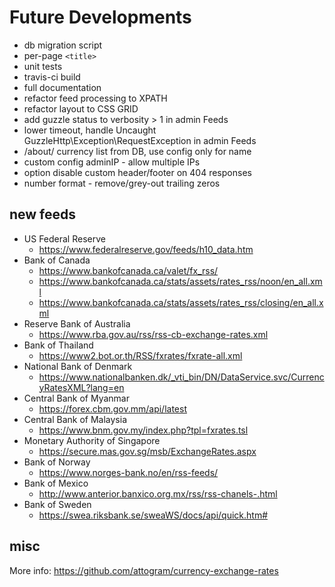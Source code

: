 # Future Developments

* db migration script
* per-page `<title>`
* unit tests
* travis-ci build
* full documentation
* refactor feed processing to XPATH
* refactor layout to CSS GRID
* add guzzle status to verbosity > 1 in admin Feeds
* lower timeout, handle Uncaught GuzzleHttp\Exception\RequestException in admin Feeds
* /about/ currency list from DB, use config only for name
* custom config adminIP - allow multiple IPs
* option disable custom header/footer on 404 responses
* number format - remove/grey-out trailing zeros

## new feeds

* US Federal Reserve
  * <https://www.federalreserve.gov/feeds/h10_data.htm>
* Bank of Canada
  * <https://www.bankofcanada.ca/valet/fx_rss/>
  * <https://www.bankofcanada.ca/stats/assets/rates_rss/noon/en_all.xml>
  * <https://www.bankofcanada.ca/stats/assets/rates_rss/closing/en_all.xml>
* Reserve Bank of Australia
  * <https://www.rba.gov.au/rss/rss-cb-exchange-rates.xml>
* Bank of Thailand
  * <https://www2.bot.or.th/RSS/fxrates/fxrate-all.xml>
* National Bank of Denmark
  * <https://www.nationalbanken.dk/_vti_bin/DN/DataService.svc/CurrencyRatesXML?lang=en>
* Central Bank of Myanmar
  * <https://forex.cbm.gov.mm/api/latest>
* Central Bank of Malaysia
  * <https://www.bnm.gov.my/index.php?tpl=fxrates.tsl>
* Monetary Authority of Singapore
  * <https://secure.mas.gov.sg/msb/ExchangeRates.aspx>
* Bank of Norway
  * <https://www.norges-bank.no/en/rss-feeds/>
* Bank of Mexico
  * <http://www.anterior.banxico.org.mx/rss/rss-chanels-.html>
* Bank of Sweden
  * <https://swea.riksbank.se/sweaWS/docs/api/quick.htm#>

## misc

More info:
<https://github.com/attogram/currency-exchange-rates>
